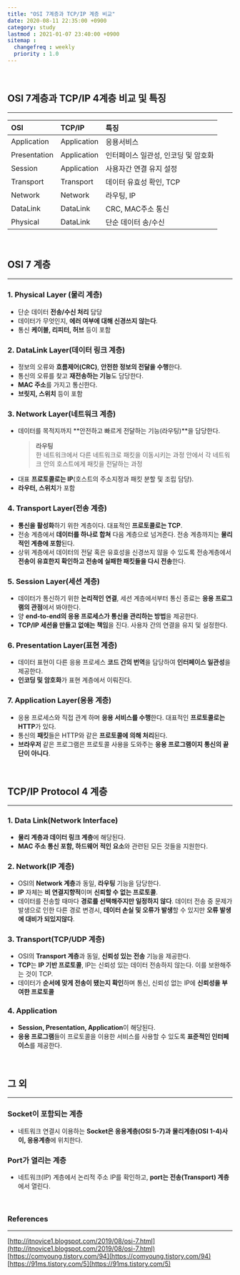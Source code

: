 ```yaml
---
title: "OSI 7계층과 TCP/IP 계층 비교"
date: 2020-08-11 22:35:00 +0900
category: study
lastmod : 2021-01-07 23:40:00 +0900
sitemap :
  changefreq : weekly
  priority : 1.0
---
```


<br>

## OSI 7계층과 TCP/IP 4계층 비교 및 특징

---

| OSI          | TCP/IP      | 특징 |
|:-------------|:------------|:---|
| Application  | Application | 응용서비스 |
| Presentation | Application | 인터페이스 일관성, 인코딩 및 암호화 |
| Session      | Application | 사용자간 연결 유지 설정 |
| Transport    | Transport   | 데이터 유효성 확인, TCP|
| Network      | Network     | 라우팅, IP |
| DataLink     | DataLink    | CRC, MAC주소 통신  |
| Physical     | DataLink    | 단순 데이터 송/수신 |

<br>

## OSI 7 계층

---

### 1. Physical Layer (물리 계층)

- 단순 데이터 **전송/수신 처리** 담당
- 데이터가 무엇인지, **에러 여부에 대해 신경쓰지 않는다**.
- 통신 **케이블, 리피터, 허브** 등이 포함

### 2. DataLink Layer(데이터 링크 계층)

- 정보의 오류와 **흐름제어(CRC)**, **안전한 정보의 전달을 수행**한다.
- 통신의 오류를 찾고 **재전송하는 기능**도 담당한다.
- **MAC 주소**를 가지고 통신한다.
- **브릿지, 스위치** 등이 포함

### 3. Network Layer(네트워크 계층)

- 데이터를 목적지까지 **안전하고 빠르게 전달하는 기능(라우팅)**을 담당한다.
    > **라우팅**  
    > 한 네트워크에서 다른 네트워크로 패킷을 이동시키는 과정 안에서 각 네트워크 안의 호스트에게 패킷을 전달하는 과정
- 대표 **프로토콜로는 IP**(호스트의 주소지정과 패킷 분할 및 조립 담당).
- **라우터, 스위치**가 포함

### 4. Transport Layer(전송 계층)

- **통신을 활성화**하기 위한 계층이다. 대표적인 **프로토콜로는 TCP**.
- 전송 계층에서 **데이터를 하나로 합쳐** 다음 계층으로 넘겨준다. 전송 계층까지는 **물리적인 계층에 포함**된다.
- 상위 계층에서 데이터의 전달 혹은 유효성을 신경쓰지 않을 수 있도록 전송계층에서 **전송이 유효한지 확인하고 전송에 실패한 패킷들을 다시 전송**한다.

### 5. Session Layer(세션 계층)

- 데이터가 통신하기 위한 **논리적인 연결**, 세션 계층에서부터 통신 종료는 **응용 프로그램의 관점**에서 봐야한다.
- 양 **end-to-end의 응용 프로세스가 통신을 관리하는 방법**을 제공한다.
- **TCP/IP 세션을 만들고 없애는 책임**을 진다. 사용자 간의 연결을 유지 및 설정한다.

### 6. Presentation Layer(표현 계층)

- 데이터 표현이 다른 응용 프로세스 **코드 간의 번역**을 담당하여 **인터페이스 일관성**을 제공한다.
- **인코딩 및 암호화**가 표현 계층에서 이뤄진다.

### 7. Application Layer(응용 계층)

- 응용 프로세스와 직접 관계 하며 **응용 서비스를 수행**한다. 대표적인 **프로토콜로는 HTTP**가 있다.
- 통신의 **패킷**들은 HTTP와 같은 **프로토콜에 의해 처리**된다.
- **브라우저** 같은 프로그램은 프로토콜 사용을 도와주는 **응용 프로그램이지 통신의 끝 단이 아니다**.

<br>

## TCP/IP Protocol 4 계층

---

### 1. Data Link(Network Interface)

- **물리 계층과 데이터 링크 계층**에 해당된다.
- **MAC 주소 통신 포함, 하드웨어 적인 요소**와 관련된 모든 것들을 지원한다.

### 2. Network(IP 계층)

- OSI의 **Network 계층**과 동일, **라우팅** 기능을 담당한다.
- **IP** 자체는 **비 연결지향적**이며 **신뢰할 수 없는 프로토콜**.
- 데이터를 전송할 때마다 **경로를 선택해주지만 일정하지 않다**. 데이터 전송 중 문제가 발생으로 인한 다른 경로 변경시, **데이터 손실 및 오류가 발생**할 수 있지만 **오류 발생에 대비가 되있지않다**.

### 3. Transport(TCP/UDP 계층)

- OSI의 **Transport 계층**과 동일, **신뢰성 있는 전송** 기능을 제공한다.
- **TCP**는 **IP 기반 프로토콜**, IP는 신뢰성 있는 데이터 전송하지 않는다. 이를 보완해주는 것이 TCP.
- 데이터가 **순서에 맞게 전송이 됐는지 확인**하며 통신, 신뢰성 없는 IP에 **신뢰성을 부여한 프로토콜**

### 4. Application

- **Session, Presentation, Application**이 해당된다.
- **응용 프로그램**들이 프로토콜을 이용한 서비스를 사용할 수 있도록 **표준적인 인터페이스**를 제공한다.

<br>

## 그 외

---

### Socket이 포함되는 계층

- 네트워크 연결시 이용하는 **Socket은 응용계층(OSI 5-7)과 물리계층(OSI 1-4)사이, 응용계층**에 위치한다.

### Port가 열리는 계층  

- 네트워크(IP) 계층에서 논리적 주소 IP를 확인하고, **port는 전송(Transport) 계층**에서 열린다.

<br>

### References

---

[http://itnovice1.blogspot.com/2019/08/osi-7.html](http://itnovice1.blogspot.com/2019/08/osi-7.html)  
[https://comyoung.tistory.com/94](https://comyoung.tistory.com/94)  
[https://91ms.tistory.com/5](https://91ms.tistory.com/5)  

